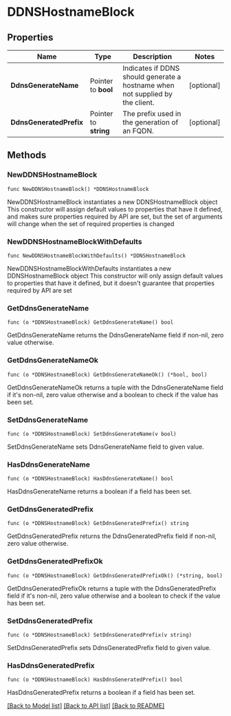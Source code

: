 # DDNSHostnameBlock

## Properties

Name | Type | Description | Notes
------------ | ------------- | ------------- | -------------
**DdnsGenerateName** | Pointer to **bool** | Indicates if DDNS should generate a hostname when not supplied by the client. | [optional] 
**DdnsGeneratedPrefix** | Pointer to **string** | The prefix used in the generation of an FQDN. | [optional] 

## Methods

### NewDDNSHostnameBlock

`func NewDDNSHostnameBlock() *DDNSHostnameBlock`

NewDDNSHostnameBlock instantiates a new DDNSHostnameBlock object
This constructor will assign default values to properties that have it defined,
and makes sure properties required by API are set, but the set of arguments
will change when the set of required properties is changed

### NewDDNSHostnameBlockWithDefaults

`func NewDDNSHostnameBlockWithDefaults() *DDNSHostnameBlock`

NewDDNSHostnameBlockWithDefaults instantiates a new DDNSHostnameBlock object
This constructor will only assign default values to properties that have it defined,
but it doesn't guarantee that properties required by API are set

### GetDdnsGenerateName

`func (o *DDNSHostnameBlock) GetDdnsGenerateName() bool`

GetDdnsGenerateName returns the DdnsGenerateName field if non-nil, zero value otherwise.

### GetDdnsGenerateNameOk

`func (o *DDNSHostnameBlock) GetDdnsGenerateNameOk() (*bool, bool)`

GetDdnsGenerateNameOk returns a tuple with the DdnsGenerateName field if it's non-nil, zero value otherwise
and a boolean to check if the value has been set.

### SetDdnsGenerateName

`func (o *DDNSHostnameBlock) SetDdnsGenerateName(v bool)`

SetDdnsGenerateName sets DdnsGenerateName field to given value.

### HasDdnsGenerateName

`func (o *DDNSHostnameBlock) HasDdnsGenerateName() bool`

HasDdnsGenerateName returns a boolean if a field has been set.

### GetDdnsGeneratedPrefix

`func (o *DDNSHostnameBlock) GetDdnsGeneratedPrefix() string`

GetDdnsGeneratedPrefix returns the DdnsGeneratedPrefix field if non-nil, zero value otherwise.

### GetDdnsGeneratedPrefixOk

`func (o *DDNSHostnameBlock) GetDdnsGeneratedPrefixOk() (*string, bool)`

GetDdnsGeneratedPrefixOk returns a tuple with the DdnsGeneratedPrefix field if it's non-nil, zero value otherwise
and a boolean to check if the value has been set.

### SetDdnsGeneratedPrefix

`func (o *DDNSHostnameBlock) SetDdnsGeneratedPrefix(v string)`

SetDdnsGeneratedPrefix sets DdnsGeneratedPrefix field to given value.

### HasDdnsGeneratedPrefix

`func (o *DDNSHostnameBlock) HasDdnsGeneratedPrefix() bool`

HasDdnsGeneratedPrefix returns a boolean if a field has been set.


[[Back to Model list]](../README.md#documentation-for-models) [[Back to API list]](../README.md#documentation-for-api-endpoints) [[Back to README]](../README.md)


